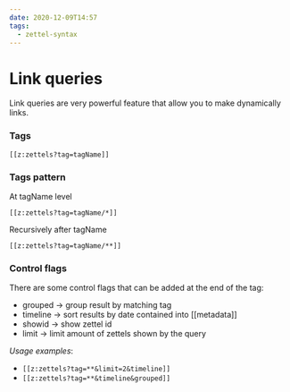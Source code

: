 ```yaml
---
date: 2020-12-09T14:57
tags:
  - zettel-syntax
---
```


# Link queries
Link queries are very powerful feature that allow you to make dynamically links.

### Tags
```
[[z:zettels?tag=tagName]]
```

### Tags pattern
At tagName level
```
[[z:zettels?tag=tagName/*]]
```

Recursively after tagName
```
[[z:zettels?tag=tagName/**]]
```

### Control flags
There are some control flags that can be added at the end of the tag:

* grouped → group result by matching tag
* timeline → sort results by date contained into [[metadata]]
* showid → show zettel id
* limit → limit amount of zettels shown by the query

*Usage examples*:

* `[[z:zettels?tag=**&limit=2&timeline]]`
* `[[z:zettels?tag=**&timeline&grouped]]`
